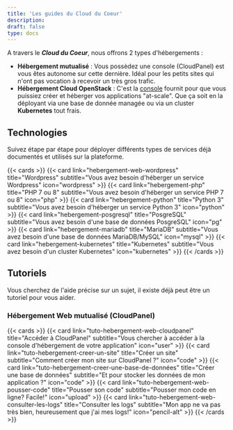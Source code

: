 ```yaml
---
title: 'Les guides du Cloud du Coeur'
description:
draft: false
type: docs
---
```


A travers le ***Cloud du Coeur***, nous offrons 2 types d'hébergements :

- **Hébergement mutualisé** : Vous possèdez une console (CloudPanel) est vous êtes autonome sur cette dernière. Idéal pour les petits sites qui n'ont pas vocation à recevoir un très gros trafic.
- **Hébergement Cloud OpenStack** : C'est la [console](https://console.aucoeurdu.cloud) fournit pour que vous puissiez créer et héberger vos applications "at-scale". Que ça soit en la déployant via une base de donnée managée ou via un cluster **Kubernetes** tout frais.

## Technologies

Suivez étape par étape pour déployer différents types de services déjà documentés et utilisés sur la plateforme.

{{< cards >}}
  {{< card link="hebergement-web-wordpress" title="Wordpress" subtitle="Vous avez besoin d'héberger un service Wordpress" icon="wordpress" >}}
  {{< card link="hebergement-php" title="PHP 7 ou 8" subtitle="Vous avez besoin d'héberger un service PHP 7 ou 8" icon="php" >}}
  {{< card link="hebergement-python" title="Python 3" subtitle="Vous avez besoin d'héberger un service Python 3" icon="python" >}}
  {{< card link="hebergement-posgresql" title="PosgreSQL" subtitle="Vous avez besoin d'une base de données PosgreSQL" icon="pg" >}}
  {{< card link="hebergement-mariadb" title="MariaDB" subtitle="Vous avez besoin d'une base de données MariaDB/MySQL" icon="mysql" >}}
  {{< card link="hebergement-kubernetes" title="Kubernetes" subtitle="Vous avez besoin d'un cluster Kubernetes" icon="kubernetes" >}}
{{< /cards >}}

## Tutoriels

Vous cherchez de l'aide précise sur un sujet, il existe déjà peut être un tutoriel pour vous aider.

### Hébergement Web mutualisé (CloudPanel)

{{< cards >}}
  {{< card link="tuto-hebergement-web-cloudpanel" title="Accéder à CloudPanel" subtitle="Vous chercher à accéder à la console d'hébergement de votre application" icon="user" >}}
  {{< card link="tuto-hebergement-creer-un-site" title="Créer un site" subtitle="Comment créer mon site sur CloudPanel ?" icon="code" >}}
  {{< card link="tuto-hebergement-creer-une-base-de-données" title="Créer une base de données" subtitle="Et pour stocker les données de mon application ?" icon="code" >}}
  {{< card link="tuto-hebergement-web-pousser-code" title="Pousser son code" subtitle="Pousser mon code en ligne? Facile!" icon="upload" >}}
  {{< card link="tuto-hebergement-web-consulter-les-logs" title="Consulter les logs" subtitle="Mon app ne va pas très bien, heureusement que j'ai mes logs!" icon="pencil-alt" >}}
{{< /cards >}}
